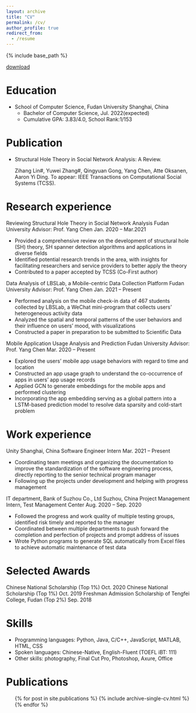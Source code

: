 ```yaml
---
layout: archive
title: "CV"
permalink: /cv/
author_profile: true
redirect_from:
  - /resume
---
```


{% include base_path %}

[download](cv.pdf)

Education
======
* School of Computer Science, Fudan University	Shanghai, China  
  * Bachelor of Computer Science, Jul. 2022(expected)
  * Cumulative GPA: 3.83/4.0, School Rank:1/153

Publication
======
* Structural Hole Theory in Social Network Analysis: A Review.
  
  Zihang Lin#, Yuwei Zhang#, Qingyuan Gong, Yang Chen, Atte Oksanen, Aaron Yi Ding.
  To appear: IEEE Transactions on Computational Social Systems (TCSS).

Research experience
======
Reviewing Structural Hole Theory in Social Network Analysis	Fudan University 
Advisor: Prof. Yang Chen                                Jan. 2020 – Mar.2021 
* Provided a comprehensive review on the development of structural hole (SH) theory, SH spanner detection algorithms and applications in diverse fields
* Identified potential research trends in the area, with insights for facilitating researchers and service providers to better apply the theory
* Contributed to a paper accepted by TCSS (Co-First author) 

Data Analysis of LBSLab, a Mobile-centric Data Collection Platform	Fudan University 
Advisor: Prof. Yang Chen	                              Jan. 2021 – Present
* Performed analysis on the mobile check-in data of 467 students collected by LBSLab, a WeChat mini-program that collects users’ heterogeneous activity data
* Analyzed the spatial and temporal patterns of the user behaviors and their influence on users’ mood, with visualizations
* Constructed a paper in preparation to be submitted to Scientific Data

Mobile Application Usage Analysis and Prediction	Fudan University 
Advisor: Prof. Yang Chen	                              Mar. 2020 – Present
* Explored the users’ mobile app usage behaviors with regard to time and location
* Constructed an app usage graph to understand the co-occurrence of apps in users’ app usage records
* Applied GCN to generate embeddings for the mobile apps and performed clustering
* Incorporating the app embedding serving as a global pattern into a LSTM-based prediction model to resolve data sparsity and cold-start problem

Work experience
======
Unity	Shanghai, China 
Software Engineer Intern	                              Mar. 2021 – Present 
* Coordinating team meetings and organizing the documentation to improve the standardization of the software engineering process, directly reporting to the senior technical program manager
* Following up the projects under development and helping with progress management

IT department, Bank of Suzhou Co., Ltd 	Suzhou, China 
Project Management Intern, Test Management Center	      Aug. 2020 – Sep. 2020 
* Followed the progress and work quality of multiple testing groups, identified risk timely and reported to the manager
* Coordinated between multiple departments to push forward the completion and perfection of projects and prompt address of issues
* Wrote Python programs to generate SQL automatically from Excel files to achieve automatic maintenance of test data

Selected Awards	
======
Chinese National Scholarship (Top 1%) 	                            Oct. 2020
Chinese National Scholarship (Top 1%) 	                            Oct. 2019
Freshman Admission Scholarship of Tengfei College, Fudan (Top 2%) 	Sep. 2018
  
Skills
======
* Programming languages: Python, Java, C/C++, JavaScript, MATLAB, HTML, CSS
* Spoken languages: Chinese-Native, English-Fluent (TOEFL iBT: 111)
* Other skills: photography, Final Cut Pro, Photoshop, Axure, Office

Publications
======
  <ul>{% for post in site.publications %}
    {% include archive-single-cv.html %}
  {% endfor %}</ul>
